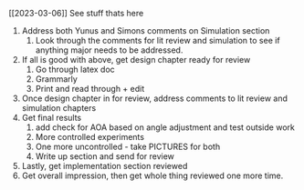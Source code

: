 [[2023-03-06]] See stuff thats here

1. Address both Yunus and Simons comments on Simulation section
	1. Look through the comments for lit review and simulation to see if anything major needs to be addressed.
2. If all is good with above, get design chapter ready for review
	1. Go through latex doc
	2. Grammarly
	3. Print and read through + edit
3. Once design chapter in for review, address comments to lit review and simulation chapters
4. Get final results
	1. add check for AOA based on angle adjustment and test outside work
	2. More controlled experiments
	3. One more uncontrolled - take PICTURES for both
	4. Write up section and send for review
5. Lastly, get implementation section reviewed
6. Get overall impression, then get whole thing reviewed one more time. 